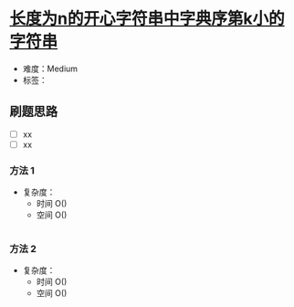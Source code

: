# [长度为n的开心字符串中字典序第k小的字符串](https://leetcode-cn.com/problems/the-k-th-lexicographical-string-of-all-happy-strings-of-length-n/)

- 难度：Medium
- 标签：

## 刷题思路

- [ ] xx
- [ ] xx

### 方法 1

- 复杂度：
    - 时间 O()
    - 空间 O()

``` js

```

### 方法 2

- 复杂度：
    - 时间 O()
    - 空间 O()

``` js

```
